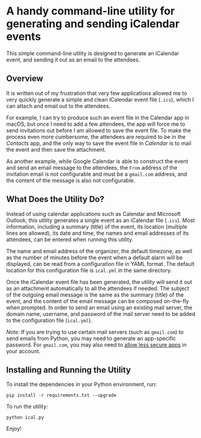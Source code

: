 # A handy command-line utility for generating and sending iCalendar events

This simple command-line utility is designed to generate an iCalendar event, and sending it out as an email to the attendees.

## Overview

It is written out of my frustration that very few applications allowed me to very quickly generate a simple and clean iCalendar event file (`.ics`), which I can attach and email out to the attendees.

For example, I can try to produce such an event file in the Calendar app in macOS, but once I need to add a few attendees, the app will force me to send invitations out before I am allowed to save the event file. To make the process even more cumbersome, the attendees are required to be in the *Contacts* app, and the only way to save the event file in *Calendar* is to mail the event and then save the attachment.

As another example, while Google Calendar is able to construct the event and send an email message to the attendees, the `From` address of the invitation email is not configurable and must be a `gmail.com` address, and the content of the message is also not configurable.

## What Does the Utility Do?

Instead of using calendar applications such as Calendar and Microsoft Outlook, this utility generates a single event as an iCalendar file (`.ics`). Most information, including a summary (title) of the event, its location (multiple lines are allowed), its date and time, the names and email addresses of its attendees, can be entered when running this utility.

The name and email address of the organizer, the default timezone, as well as the number of minutes before the event when a default alarm will be displayed, can be read from a configuration file in YAML format. The default location for this configuration file is `ical.yml` in the same directory.

Once the iCalendar event file has been generated, the utility will send it out as an attachment automatically to all the attendees if needed. The subject of the outgoing email message is the same as the summary (title) of the event, and the content of the email message can be composed on-the-fly when prompted. In order to send an email using an existing mail server, the domain name, username, and password of the mail server need to be added to the configuration file (`ical.yml`).

*Note:* If you are trying to use certain mail servers (such as `gmail.com`) to send emails from Python, you may need to generate an app-specific password. For `gmail.com`, you may also need to [allow less secure apps](https://support.google.com/accounts/answer/6010255) in your account.

## Installing and Running the Utility

To install the dependencies in your Python environment, run:

```shell
pip install -r requirements.txt --upgrade
```

To run the utility:

```shell
python ical.py
```

Enjoy!